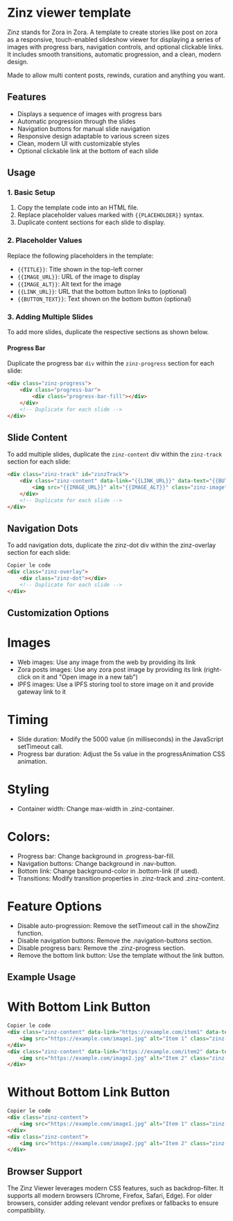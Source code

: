 # Zinz viewer template
Zinz stands for Zora in Zora.
A template to create stories like post on zora as a responsive, touch-enabled slideshow viewer for displaying a series of images with progress bars, navigation controls, and optional clickable links. It includes smooth transitions, automatic progression, and a clean, modern design.

Made to allow multi content posts, rewinds, curation and anything you want.

## Features
- Displays a sequence of images with progress bars
- Automatic progression through the slides
- Navigation buttons for manual slide navigation
- Responsive design adaptable to various screen sizes
- Clean, modern UI with customizable styles
- Optional clickable link at the bottom of each slide

## Usage

### 1. Basic Setup
1. Copy the template code into an HTML file.
2. Replace placeholder values marked with `{{PLACEHOLDER}}` syntax.
3. Duplicate content sections for each slide to display.

### 2. Placeholder Values
Replace the following placeholders in the template:
- `{{TITLE}}`: Title shown in the top-left corner
- `{{IMAGE_URL}}`: URL of the image to display
- `{{IMAGE_ALT}}`: Alt text for the image
- `{{LINK_URL}}`: URL that the bottom button links to (optional)
- `{{BUTTON_TEXT}}`: Text shown on the bottom button (optional)

### 3. Adding Multiple Slides
To add more slides, duplicate the respective sections as shown below.

#### Progress Bar
Duplicate the progress bar `div` within the `zinz-progress` section for each slide:
```html
<div class="zinz-progress">
    <div class="progress-bar">
        <div class="progress-bar-fill"></div>
    </div>
    <!-- Duplicate for each slide -->
</div>
```

## Slide Content
To add multiple slides, duplicate the `zinz-content` div within the `zinz-track` section for each slide:

```html
<div class="zinz-track" id="zinzTrack">
    <div class="zinz-content" data-link="{{LINK_URL}}" data-text="{{BUTTON_TEXT}}">
        <img src="{{IMAGE_URL}}" alt="{{IMAGE_ALT}}" class="zinz-image">
    </div>
    <!-- Duplicate for each slide -->
</div>
```

## Navigation Dots
To add navigation dots, duplicate the zinz-dot div within the zinz-overlay section for each slide:

```html
Copier le code
<div class="zinz-overlay">
    <div class="zinz-dot"></div>
    <!-- Duplicate for each slide -->
</div>
```

## Customization Options
# Images
- Web images: Use any image from the web by providing its link
- Zora posts images: Use any zora post image by providing its link (right-click on it and "Open image in a new tab")
- IPFS images: Use a IPFS storing tool to store image on it and provide gateway link to it

# Timing
- Slide duration: Modify the 5000 value (in milliseconds) in the JavaScript setTimeout call.
- Progress bar duration: Adjust the 5s value in the progressAnimation CSS animation.

# Styling
- Container width: Change max-width in .zinz-container.
# Colors:
- Progress bar: Change background in .progress-bar-fill.
- Navigation buttons: Change background in .nav-button.
- Bottom link: Change background-color in .bottom-link (if used).
- Transitions: Modify transition properties in .zinz-track and .zinz-content.

# Feature Options
- Disable auto-progression: Remove the setTimeout call in the showZinz function.
- Disable navigation buttons: Remove the .navigation-buttons section.
- Disable progress bars: Remove the .zinz-progress section.
- Remove the bottom link button: Use the template without the link button.

## Example Usage
# With Bottom Link Button
```html
Copier le code
<div class="zinz-content" data-link="https://example.com/item1" data-text="View Item 1">
    <img src="https://example.com/image1.jpg" alt="Item 1" class="zinz-image">
</div>
<div class="zinz-content" data-link="https://example.com/item2" data-text="View Item 2">
    <img src="https://example.com/image2.jpg" alt="Item 2" class="zinz-image">
</div>
```
# Without Bottom Link Button
```html
Copier le code
<div class="zinz-content">
    <img src="https://example.com/image1.jpg" alt="Item 1" class="zinz-image">
</div>
<div class="zinz-content">
    <img src="https://example.com/image2.jpg" alt="Item 2" class="zinz-image">
</div>
```

## Browser Support
The Zinz Viewer leverages modern CSS features, such as backdrop-filter. It supports all modern browsers (Chrome, Firefox, Safari, Edge). For older browsers, consider adding relevant vendor prefixes or fallbacks to ensure compatibility.
